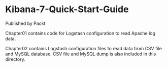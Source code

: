 # Kibana-7-Quick-Start-Guide
Published by Packt

Chapter01 contains code for Logstash configuration to read Apache log data.

Chapter02 contains Logstash configuration files to read data from CSV file and MySQL database. CSV file and MySQL dump is also included in this directory.